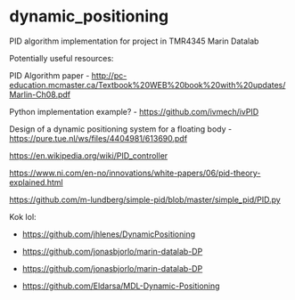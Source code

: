 # dynamic_positioning
PID algorithm implementation for project in TMR4345 Marin Datalab

Potentially useful resources:

PID Algorithm paper - http://pc-education.mcmaster.ca/Textbook%20WEB%20book%20with%20updates/Marlin-Ch08.pdf

Python implementation example? - https://github.com/ivmech/ivPID

Design of a dynamic positioning system for a floating body - https://pure.tue.nl/ws/files/4404981/613690.pdf

https://en.wikipedia.org/wiki/PID_controller

https://www.ni.com/en-no/innovations/white-papers/06/pid-theory-explained.html

https://github.com/m-lundberg/simple-pid/blob/master/simple_pid/PID.py

Kok lol:
- https://github.com/jhlenes/DynamicPositioning

- https://github.com/jonasbjorlo/marin-datalab-DP

- https://github.com/jonasbjorlo/marin-datalab-DP

- https://github.com/Eldarsa/MDL-Dynamic-Positioning



